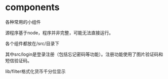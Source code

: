 # components

各种常用的小组件

源程序基于node，程序并非完整，可能无法直接运行。

各个组件都放在/src/目录下

其中src/login是登录注册（包括忘记密码等功能）。注册功能使用了图片验证码和短信验证码。

lib/filter格式化货币千分位显示


